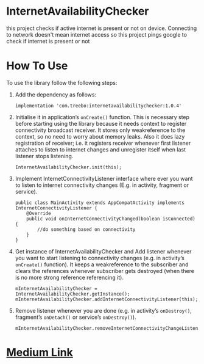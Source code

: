 # InternetAvailabilityChecker
this project checks if active internet is present or not on device. Connecting to network doesn't mean internet access so this project pings google to check if internet is present or not

# How To Use
To use the library follow the following steps:
1. Add the dependency as follows:
   ```
   implementation 'com.treebo:internetavailabilitychecker:1.0.4'
   ```
2. Initialise it in application’s `onCreate()` function. This is necessary step before starting using the library because it needs context to register connectivity broadcast receiver.
It stores only weakreference to the context, so no need to worry about memory leaks.
Also it does lazy registration of receiver; i.e. it registers receiver whenever first listener attaches to listen to internet changes and unregister itself when last listener stops listening.
    ```
    InternetAvailabilityChecker.init(this);
    ```
3. Implement InternetConnectivityListener interface where ever you want to listen to internet connectivity changes (E.g. in activity, fragment or service).
    ```
    public class MainActivity extends AppCompatActivity implements InternetConnectivityListener {
        @Override
        public void onInternetConnectivityChanged(boolean isConnected) {
            //do something based on connectivity
        }
    }
    ```
4. Get instance of InternetAvailabilityChecker and Add listener whenever you want to start listening to connectivity changes (e.g. in activity’s `onCreate()` function).
It keeps a weakreference to the subscriber and clears the references whenever subscriber gets destroyed (when there is no more strong reference referencing it).
    ```
    mInternetAvailabilityChecker = InternetAvailabilityChecker.getInstance();
    mInternetAvailabilityChecker.addInternetConnectivityListener(this);
    ```
5. Remove listener whenever you are done (e.g. in activity’s `onDestroy()`, fragment’s `onDetach()` or service’s `onDestroy()`).
    ```
    mInternetAvailabilityChecker.removeInternetConnectivityChangeListener(this);
    ```
    
# [Medium Link](https://medium.com/@ankit_aggarwal/check-active-internet-connection-on-android-device-3138ad81932d)
